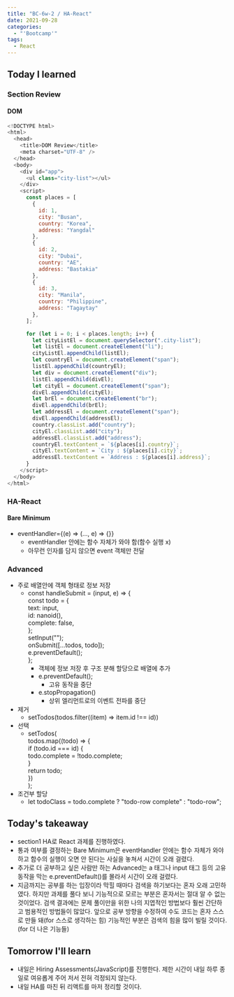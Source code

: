 ```yaml
---
title: "BC-6w-2 / HA-React"
date: 2021-09-28
categories:
  - "'Bootcamp'"
tags:
  - React
---
```


## Today I learned

### Section Review

#### DOM

```js
<!DOCTYPE html>
<html>
  <head>
    <title>DOM Review</title>
    <meta charset="UTF-8" />
  </head>
  <body>
    <div id="app">
      <ul class="city-list"></ul>
    </div>
    <script>
      const places = [
        {
          id: 1,
          city: "Busan",
          country: "Korea",
          address: "Yangdal"
        },
        {
          id: 2,
          city: "Dubai",
          country: "AE",
          address: "Bastakia"
        },
        {
          id: 3,
          city: "Manila",
          country: "Philippine",
          address: "Tagaytay"
        },
      ];

      for (let i = 0; i < places.length; i++) {
        let cityListEl = document.querySelector(".city-list");
        let listEl = document.createElement("li");
        cityListEl.appendChild(listEl);
        let countryEl = document.createElement("span");
        listEl.appendChild(countryEl);
        let div = document.createElement("div");
        listEl.appendChild(divEl);
        let cityEl = document.createElement("span");
        divEl.appendChild(cityEl);
        let brEl = document.createElement("br");
        divEl.appendChild(brEl);
        let addressEl = document.createElement("span");
        divEl.appendChild(addressEl);
        country.classList.add("country");
        cityEl.classList.add("city");
        addressEl.classList.add("address");
        countryEl.textContent = `${places[i].country}`;
        cityEl.textContent = `City : ${places[i].city}`;
        addressEl.textContent = `Address : ${places[i].address}`;
      }
    </script>
  </body>
</html>
```

### HA-React

#### Bare Minimum

<!-- ```js
import { useState } from "react";
import images from "../data/images";
import Thumbnail from "../component/Thumbnail";

function Gallery() {
  const [curImg, setCurImg] = useState(images[0]);

  const handleClick = (image) => {
    setCurImg(image);
  };

  return (
    <div>
      <h2>전체 목록</h2>
      <div id="list" className="flex">
        {images.map((item) => {
          return (
            <a key={item.id} onClick={() => handleClick(item)}>
              <Thumbnail source={item.src} />
            </a>
          );
        })}
      </div>
      <div>
        <h2>{curImg.alt}</h2>
        <img id="current-image" src={curImg.src} alt={curImg.alt} />
      </div>
    </div>
  );
}

export default Gallery;
```

```js
function Thumbnail(props) {
  return (
    <>
      <img src={props.source} className="thumbnail" />
    </>
  );
}

export default Thumbnail;
``` -->

- eventHandler={(e) => (..., e) => {}}
  - eventHandler 안에는 함수 자체가 와야 함(함수 실행 x)
  - 아무런 인자를 담지 않으면 event 객체만 전달

### Advanced

<!-- ```js
import { useState } from "react";
import Todo from "../component/Todo";
import TodoForm from "../component/TodoForm";

function Todos() {
  const [todos, setTodos] = useState([]);

  const addTodo = (todoList) => {
    setTodos(todoList);
  };

  const removeTodo = (id) => {
    setTodos(todos.filter((item) => item.id !== id));
  };

  const completeTodo = (id) => {
    setTodos(
      todos.map((todo) => {
        if (todo.id === id) {
          todo.complete = !todo.complete;
        }
        return todo;
      })
    );
  };

  return (
    <div>
      <div className="todo-app">
        <h1>To Do List</h1>
        <h2>오늘은 무슨 일을 계획하나요?</h2>
        <TodoForm todos={todos} onSubmit={addTodo} />
        <Todo todos={todos} removeTodo={removeTodo} completeTodo={completeTodo} />
      </div>
    </div>
  );
}

export default Todos;
```

```js
function Todo({ todos, completeTodo, removeTodo }) {
  return (
    <div className="wrapper-todo">
      {todos.map((todo) => {
        let todoClass = todo.complete ? "todo-row complete" : "todo-row";

        return (
          <div className={todoClass} key={todo.id}>
            <div onClick={() => completeTodo(todo.id)}>{todo.text}</div>
            <div className="icons">
              <i className="fas fa-times delete-icon" onClick={() => removeTodo(todo.id)}></i>
            </div>
          </div>
        );
      })}
    </div>
  );
}

export default Todo;
```

```js
import { nanoid } from "nanoid";
import { useState } from "react";

function TodoForm({ onSubmit, todos }) {
  const [input, setInput] = useState("");

  const handleChange = (e) => {
    setInput(e.target.value);
  };

  const handleSubmit = (input, e) => {
    const todo = {
      text: input,
      id: nanoid(),
      complete: false,
    };
    setInput("");
    onSubmit([...todos, todo]);
    e.preventDefault();
  };

  return (
    <form id="todoForm" className="todo-form" onSubmit={(e) => handleSubmit(input, e)}>
      <input type="text" placeholder="Add a todo" value={input} name="todoInput" className="todo-input" onChange={handleChange} />
      <button className="todo-button">Add todo</button>
    </form>
  );
}

export default TodoForm;
``` -->

- 주로 배열안에 객체 형태로 정보 저장
  - const handleSubmit = (input, e) => {  
    const todo = {  
     text: input,  
     id: nanoid(),  
     complete: false,  
     };  
     setInput("");  
     onSubmit([...todos, todo]);  
     e.preventDefault();  
    };
    - 객체에 정보 저장 후 구조 분해 할당으로 배열에 추가
    - e.preventDefault();
      - 고유 동작을 중단
    - e.stopPropagation()
      - 상위 엘리먼트로의 이벤트 전파를 중단
- 제거
  - setTodos(todos.filter((item) => item.id !== id))
- 선택
  - setTodos(  
    todos.map((todo) => {  
     if (todo.id === id) {  
     todo.complete = !todo.complete;  
     }  
     return todo;  
    })  
    );
- 조건부 할당
  - let todoClass = todo.complete ? "todo-row complete" : "todo-row";

## Today's takeaway

- section1 HA로 React 과제를 진행하였다.
- 통과 여부를 결정하는 Bare Minimum은 eventHandler 안에는 함수 자체가 와야 하고 함수의 실행이 오면 안 된다는 사실을 놓쳐서 시간이 오래 걸렸다.
- 추가로 더 공부하고 싶은 사람만 하는 Advanced는 a 태그나 input 태그 등의 고유 동작을 막는 e.preventDefault()를 몰라서 시간이 오래 걸렸다.
- 지금까지는 공부를 하는 입장이라 막힐 때마다 검색을 하기보다는 혼자 오래 고민하였다. 하지만 과제를 풀다 보니 기능적으로 모르는 부분은 혼자서는 절대 알 수 없는 것이었다. 검색 결과에는 문제 풀이만을 위한 나의 지엽적인 방법보다 훨씬 간단하고 범용적인 방법들이 많았다. 앞으로 공부 방향을 수정하여 수도 코드는 혼자 스스로 만들 돼(for 스스로 생각하는 힘) 기능적인 부분은 검색의 힘을 많이 빌릴 것이다.(for 더 나은 기능들)

## Tomorrow I'll learn

- 내일은 Hiring Assessments(JavaScript)를 진행한다. 제한 시간이 내일 하루 종일로 여유롭게 주어 저서 전혀 걱정되지 않는다.
- 내일 HA를 마친 뒤 리액트를 마저 정리할 것이다.

